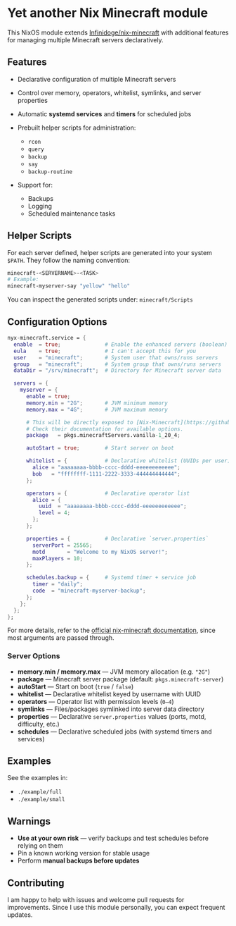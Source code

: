 # Yet another Nix Minecraft module

This NixOS module extends [Infinidoge/nix-minecraft](https://github.com/Infinidoge/nix-minecraft) with additional features for managing multiple Minecraft servers declaratively.

## Features

- Declarative configuration of multiple Minecraft servers

- Control over memory, operators, whitelist, symlinks, and server properties

- Automatic **systemd services** and **timers** for scheduled jobs

- Prebuilt helper scripts for administration:

  - `rcon`
  - `query`
  - `backup`
  - `say`
  - `backup-routine`

- Support for:

  - Backups
  - Logging
  - Scheduled maintenance tasks

## Helper Scripts

For each server defined, helper scripts are generated into your system `$PATH`.
They follow the naming convention:

```bash
minecraft-<SERVERNAME>-<TASK>
# Example:
minecraft-myserver-say "yellow" "hello"
```

You can inspect the generated scripts under: `minecraft/Scripts`

## Configuration Options

```nix
nyx-minecraft.service = {
  enable  = true;              # Enable the enhanced servers (boolean)
  eula    = true;              # I can't accept this for you  
  user    = "minecraft";       # System user that owns/runs servers     - DON'T CHANGE THIS 
  group   = "minecraft";       # System group that owns/runs servers    - DON'T CHANGE THIS
  dataDir = "/srv/minecraft";  # Directory for Minecraft server data

  servers = {
    myserver = {
      enable = true;
      memory.min = "2G";       # JVM minimum memory
      memory.max = "4G";       # JVM maximum memory

      # This will be directly exposed to [Nix-Minecraft](https://github.com/Infinidoge/nix-minecraft/tree/master?tab=readme-ov-file#packages)
      # Check their documentation for available options.
      package   = pkgs.minecraftServers.vanilla-1_20_4;

      autoStart = true;        # Start server on boot

      whitelist = {            # Declarative whitelist (UUIDs per user)
        alice = "aaaaaaaa-bbbb-cccc-dddd-eeeeeeeeeeee";
        bob   = "ffffffff-1111-2222-3333-444444444444";
      };

      operators = {            # Declarative operator list
        alice = {
          uuid  = "aaaaaaaa-bbbb-cccc-dddd-eeeeeeeeeeee";
          level = 4;
        };
      };

      properties = {           # Declarative `server.properties`
        serverPort = 25565;
        motd       = "Welcome to my NixOS server!";
        maxPlayers = 10;
      };

      schedules.backup = {     # Systemd timer + service job
        timer = "daily";
        code  = "minecraft-myserver-backup";
      };
    };
  };
};
```

For more details, refer to the [official nix-minecraft documentation](https://github.com/Infinidoge/nix-minecraft), since most arguments are passed through.

### Server Options

- **memory.min / memory.max** — JVM memory allocation (e.g. `"2G"`)
- **package** — Minecraft server package (default: `pkgs.minecraft-server`)
- **autoStart** — Start on boot (`true` / `false`)
- **whitelist** — Declarative whitelist keyed by username with UUID
- **operators** — Operator list with permission levels (`0–4`)
- **symlinks** — Files/packages symlinked into server data directory
- **properties** — Declarative `server.properties` values (ports, motd, difficulty, etc.)
- **schedules** — Declarative scheduled jobs (with systemd timers and services)

## Examples

See the examples in:

- `./example/full`
- `./example/small`

## Warnings

- **Use at your own risk** — verify backups and test schedules before relying on them
- Pin a known working version for stable usage
- Perform **manual backups before updates**

## Contributing

I am happy to help with issues and welcome pull requests for improvements.
Since I use this module personally, you can expect frequent updates.
